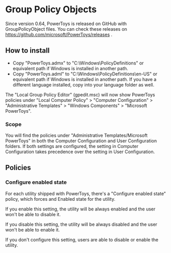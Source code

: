 # Group Policy Objects

Since version 0.64, PowerToys is released on GitHub with GroupPolicyObject files. You can check these releases on https://github.com/microsoft/PowerToys/releases .

## How to install

- Copy "PowerToys.admx" to "C:\Windows\PolicyDefinitions" or equivalent path if Windows is installed in another path.
- Copy "PowerToys.adml" to "C:\Windows\PolicyDefinitions\en-US" or equivalent path if Windows is installed in another path. If you have a different language installed, copy into your language folder as well.

The "Local Group Policy Editor" (gpedit.msc) will now show PowerToys policies under "Local Computer Policy" > "Computer Configuration" > "Administrative Templates" > "Windows Components" > "Microsoft PowerToys".

### Scope

You will find the policies under "Administrative Templates/Microsoft PowerToys" in both the Computer Configuration and User Configuration folders. If both settings are configured, the setting in Computer Configuration takes precedence over the setting in User Configuration.

## Policies

### Configure enabled state

For each utility shipped with PowerToys, there's a "Configure enabled state" policy, which forces and Enabled state for the utility.

If you enable this setting, the utility will be always enabled and the user won't be able to disable it.

If you disable this setting, the utility will be always disabled and the user won't be able to enable it.

If you don't configure this setting, users are able to disable or enable the utility.
